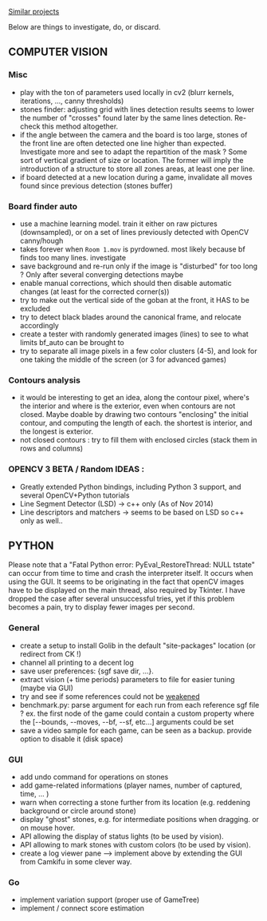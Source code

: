 
[Similar projects](http://remi.coulom.free.fr/kifu-snap/)

Below are things to investigate, do, or discard.

## COMPUTER VISION

### Misc

- play with the ton of parameters used locally in cv2 (blurr kernels, iterations, ..., canny thresholds)
- stones finder: adjusting grid with lines detection results seems to lower the number of "crosses" found later by the same lines detection. Re-check this method altogether.
- if the angle between the camera and the board is too large, stones of the front line are often detected one line higher than expected. Investigate more and see to adapt the repartition of the mask ? Some sort of vertical gradient of size or location. The former will imply the introduction of a structure to store all zones areas, at least one per line.
- if board detected at a new location during a game, invalidate all moves found since previous detection (stones buffer)

### Board finder auto

- use a machine learning model. train it either on raw pictures (downsampled), or on a set of lines previously detected with OpenCV canny/hough
- takes forever when `Room 1.mov` is pyrdowned. most likely because bf finds too many lines. investigate
- save background and re-run only if the image is "disturbed" for too long ? Only after several converging detections maybe
- enable manual corrections, which should then disable automatic changes (at least for the corrected corner(s))
- try to make out the vertical side of the goban at the front, it HAS to be excluded
- try to detect black blades around the canonical frame, and relocate accordingly
- create a tester with randomly generated images (lines) to see to what limits bf_auto can be brought to
- try to separate all image pixels in a few color clusters (4-5), and look for one taking the middle of the screen (or 3 for advanced games)

### Contours analysis

- it would be interesting to get an idea, along the contour pixel, where's the interior and where is the exterior, even when contours are not closed. Maybe doable by drawing two contours "enclosing" the initial contour, and computing the length of each. the shortest is interior, and the longest is exterior.
- not closed contours : try to fill them with enclosed circles (stack them in rows and columns)


### OPENCV 3 BETA / Random IDEAS :

- Greatly extended Python bindings, including Python 3 support, and several OpenCV+Python tutorials
- Line Segment Detector (LSD)     -> c++ only (As of Nov 2014)
- Line descriptors and matchers   -> seems to be based on LSD so c++ only as well..


## PYTHON

Please note that a "Fatal Python error: PyEval_RestoreThread: NULL tstate" can occur from time to time and crash the
interpreter itself. It occurs when using the GUI. It seems to be originating in the fact that openCV images have to
be displayed on the main thread, also required by Tkinter. I have dropped the case after several unsuccessful tries,
yet if this problem becomes a pain, try to display fewer images per second.


### General
- create a setup to install Golib in the default "site-packages" location (or redirect from CK !)
- channel all printing to a decent log
- save user preferences: {sgf save dir, ...}.
- extract vision (+ time periods) parameters to file for easier tuning (maybe via GUI)
- try and see if some references could not be [weakened](http://docs.python.org/2/library/weakref.html)
- benchmark.py: parse argument for each run from each reference sgf file ? ex. the first node of the game could contain a custom property where the [--bounds, --moves, --bf, --sf, etc...] arguments could be set
- save a video sample for each game, can be seen as a backup. provide option to disable it (disk space)

### GUI

- add undo command for operations on stones
- add game-related informations (player names, number of captured, time, ... )
- warn when correcting a stone further from its location (e.g. reddening background or circle around stone)
- display "ghost" stones, e.g. for intermediate positions when dragging. or on mouse hover.
- API allowing the display of status lights (to be used by vision).
- API allowing to mark stones with custom colors (to be used by vision).
- create a log viewer pane
--> implement above by extending the GUI from Camkifu in some clever way.

### Go

- implement variation support (proper use of GameTree)
- implement / connect score estimation
